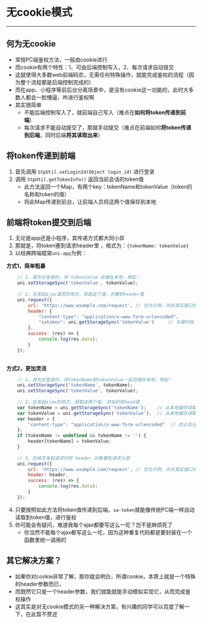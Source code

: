 # 无cookie模式
--- 

## 何为无cookie

- 常规PC端鉴权方法，一般由cookie进行
- 而cookie有两个特性：1、可由后端控制写入，2、每次请求自动提交
- 这就使得大多数web前端码农，无需任何特殊操作，就能完成鉴权的流程（因为整个流程都是后端控制完成的）
- 而在app、小程序等前后台分离场景中，是没有cookie这一功能的，此时大多数人都会一脸懵逼，咋进行鉴权啊
- 其实很简单
	- 不能后端控制写入了，就前端自己写入（难点在**如何将token传递到前端**）
	- 每次请求不能自动提交了，那就手动提交（难点在前端如何**将token传递到后端**，同时后端**将其读取出来**）


## 将token传递到前端

1. 首先调用 `StpUtil.setLoginId(Object login_id)` 进行登录 
2. 调用 `StpUtil.getTokenInfo()` 返回当前会话的token值 
	- 此方法返回一个Map，有两个key：tokenName和tokenValue（token的名称和token的值）
	- 将此Map传递到前台，让前端人员将这两个值保存到本地

## 前端将token提交到后端
1. 无论是app还是小程序，其传递方式都大同小异
2. 那就是，将token塞到请求header里 ，格式为：`{tokenName: tokenValue}`
3. 以经典跨端框架`uni-app`为例： 

**方式1，简单粗暴**

``` js 
	// 1、首先在登录时，将 tokenValue 存储在本地，例如：
	uni.setStorageSync('tokenValue', tokenValue);
	
	// 2、在发起ajax请求的地方，获取这个值，并塞到header里 
	uni.request({
		url: 'https://www.example.com/request', // 仅为示例，并非真实接口地址。
		header: {
			"content-type": "application/x-www-form-urlencoded",
			"satoken": uni.getStorageSync('tokenValue')		// 关键代码 
		},
		success: (res) => {
			console.log(res.data);	
		}
	});
	
```

**方式2，更加灵活**
	
``` js
	// 1、首先在登录时，将tokenName和tokenValue一起存储在本地，例如：
	uni.setStorageSync('tokenName', tokenName); 
	uni.setStorageSync('tokenValue', tokenValue); 
	
	// 2、在发起ajax的地方，获取这两个值, 并组织到head里 
	var tokenName = uni.getStorageSync('tokenName');	// 从本地缓存读取tokenName值
	var tokenValue = uni.getStorageSync('tokenValue');	// 从本地缓存读取tokenValue值
	var header = {
		"content-type": "application/x-www-form-urlencoded"	 // 防止后台拿不到参数
	};
	if (tokenName != undefined && tokenName != '') {
		header[tokenName] = tokenValue;
	}
	
	// 3、后续在发起请求时将 header 对象塞到请求头部 
	uni.request({
		url: 'https://www.example.com/request', // 仅为示例，并非真实接口地址。
		header: header,
		success: (res) => {
			console.log(res.data);	
		}
	});
```

4. 只要按照如此方法将token值传递到后端，`sa-token`就能像传统PC端一样自动读取到token值，进行鉴权
5. 你可能会有疑问，难道我每个ajax都要写这么一坨？岂不是麻烦死了
	- 你当然不能每个ajax都写这么一坨，因为这种重复代码都是要封装在一个函数里统一调用的 


## 其它解决方案？
- 如果你对cookie非常了解，那你就会明白，所谓cookie，本质上就是一个特殊的header参数而已，
- 而既然它只是一个header参数，我们就能就能手动模拟实现它，从而完成鉴权操作
- 这其实是对无cookie模式的另一种解决方案，有兴趣的同学可以百度了解一下，在此暂不赘述 

